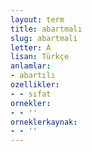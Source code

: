 ```yaml
---
layout: term
title: abartmalı
slug: abartmali
letter: A
lisan: Türkçe
anlamlar:
- abartılı
ozellikler:
- - sıfat
ornekler:
- - ''
orneklerkaynak:
- - ''
---
```

